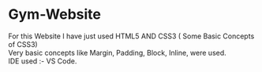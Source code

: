 # Gym-Website
For this Website I have just used HTML5 AND CSS3 ( Some Basic Concepts of CSS3)<br>
Very basic concepts like Margin, Padding, Block, Inline, were used.<br>
IDE used :- VS Code.<br>
